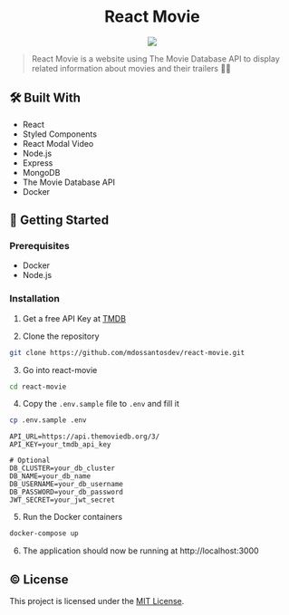 <h1 align="center">React Movie</h1>

<div align="center">
	<img src="https://user-images.githubusercontent.com/25856076/128391353-15694b51-490e-49a4-88b1-b3cec01582d0.png">
</div>

> React Movie is a website using The Movie Database API to display related information about movies and their trailers 🍿🎥

## 🛠️ Built With

- React
- Styled Components
- React Modal Video
- Node.js
- Express
- MongoDB
- The Movie Database API
- Docker

## 🚀 Getting Started

### Prerequisites

- Docker
- Node.js

### Installation

1. Get a free API Key at [TMDB](https://www.themoviedb.org)

2. Clone the repository

```sh
git clone https://github.com/mdossantosdev/react-movie.git
```

3. Go into react-movie

```sh
cd react-movie
```

4. Copy the `.env.sample` file to `.env` and fill it

```sh
cp .env.sample .env
```

```
API_URL=https://api.themoviedb.org/3/
API_KEY=your_tmdb_api_key

# Optional
DB_CLUSTER=your_db_cluster
DB_NAME=your_db_name
DB_USERNAME=your_db_username
DB_PASSWORD=your_db_password
JWT_SECRET=your_jwt_secret
```

5. Run the Docker containers

```sh
docker-compose up
```

6. The application should now be running at http://localhost:3000

## © License

This project is licensed under the [MIT License](LICENSE).

